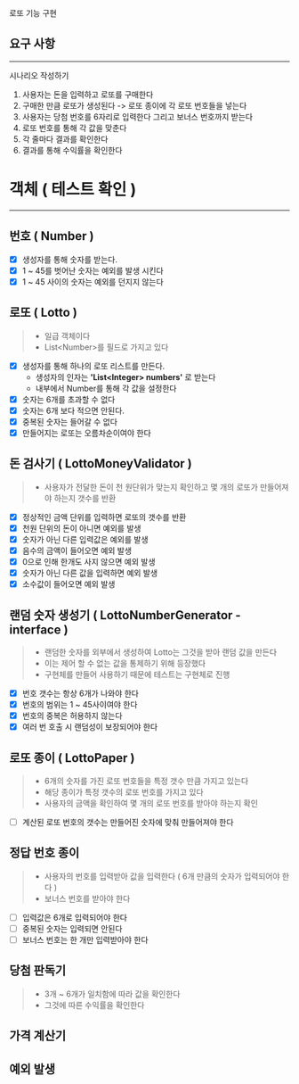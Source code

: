 로또 기능 구현

## 요구 사항

---

시나리오 작성하기
1. 사용자는 돈을 입력하고 로또를 구매한다
2. 구매한 만큼 로또가 생성된다 -> 로또 종이에 각 로또 번호들을 넣는다
3. 사용자는 당첨 번호를 6자리로 입력한다 그리고 보너스 번호까지 받는다
4. 로또 번호를 통해 각 값을 맞춘다
5. 각 줄마다 결과를 확인한다
6. 결과를 통해 수익률을 확인한다


# 객체 ( 테스트 확인 )

---
## 번호 ( Number )
- [x] 생성자를 통해 숫자를 받는다.
- [x] 1 ~ 45를 벗어난 숫자는 예외를 발생 시킨다
- [x] 1 ~ 45 사이의 숫자는 예외를 던지지 않는다

## 로또 ( Lotto )
> - 일급 객체이다
> - List\<Number>를 필드로 가지고 있다 

- [x] 생성자를 통해 하나의 로또 리스트를 만든다.
  - 생성자의 인자는 <strong>'List\<Integer> numbers'</strong> 로 받는다
  - 내부에서 Number를 통해 각 값을 설정한다
- [x] 숫자는 6개를 초과할 수 없다
- [x] 숫자는 6개 보다 적으면 안된다.
- [x] 중복된 숫자는 들어갈 수 없다
- [x] 만들어지는 로또는 오름차순이여야 한다

## 돈 검사기 ( LottoMoneyValidator )
> - 사용자가 전달한 돈이 천 원단위가 맞는지 확인하고 몇 개의 로또가 만들어져야 하는지 갯수를 반환 

- [x] 정상적인 금액 단위를 입력하면 로또의 갯수를 반환
- [x] 천원 단위의 돈이 아니면 예외를 발생
- [x] 숫자가 아닌 다른 입력값은 예외를 발생
- [x] 음수의 금액이 들어오면 예외 발생
- [x] 0으로 인해 한개도 사지 않으면 예외 발생
- [x] 숫자가 아닌 다른 값을 입력하면 예외 발생
- [x] 소수값이 들어오면 예외 발생

## 랜덤 숫자 생성기 ( LottoNumberGenerator - interface )
> - 랜덤한 숫자를 외부에서 생성하여 Lotto는 그것을 받아 랜덤 값을 만든다
> - 이는 제어 할 수 없는 값을 통제하기 위해 등장했다 
> - 구현체를 만들어 사용하기 때문에 테스트는 구현체로 진행

- [x] 번호 갯수는 항상 6개가 나와야 한다
- [x] 번호의 범위는 1 ~ 45사이여야 한다
- [x] 번호의 중복은 허용하지 않는다
- [x] 여러 번 호출 시 랜덤성이 보장되어야 한다

## 로또 종이 ( LottoPaper )
> - 6개의 숫자를 가진 로또 번호들을 특정 갯수 만큼 가지고 있는다
> - 해당 종이가 특정 갯수의 로또 번호를 가지고 있다
> - 사용자의 금액을 확인하여 몇 개의 로또 번호를 받아야 하는지 확인

- [ ] 계산된 로또 번호의 갯수는 만들어진 숫자에 맞춰 만들어져야 한다

## 정답 번호 종이 
> - 사용자의 번호를 입력받아 값을 입력한다 ( 6개 만큼의 숫자가 입력되어야 한다 )
> - 보너스 번호를 받아야 한다

- [ ] 입력값은 6개로 입력되어야 한다
- [ ] 중복된 숫자는 입력되면 안된다
- [ ] 보너스 번호는 한 개만 입력받아야 한다

## 당첨 판독기
> - 3개 ~ 6개가 일치함에 따라 값을 확인한다
> - 그것에 따른 수익률을 확인한다


## 가격 계산기


## 예외 발생

